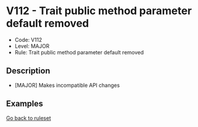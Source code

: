 # V112 - Trait public method parameter default removed

* Code: V112
* Level: MAJOR
* Rule: Trait public method parameter default removed

## Description

* [MAJOR] Makes incompatible API changes

## Examples

[Go back to ruleset](../README.md)
